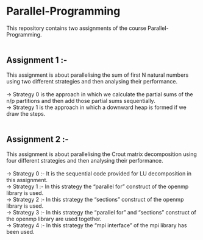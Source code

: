 # Parallel-Programming
This repository contains two assignments of the course Parallel-Programming.<br /><br />
## Assignment 1 :- 
This assignment is about parallelising the sum of first N natural numbers using two different strategies and then analysing their performance.<br /><br />
-> Strategy 0 is the approach in which we calculate the partial sums of the n/p  partitions and then add those partial sums sequentially.<br />
-> Strategy 1 is the approach in which a downward heap is formed if we draw the steps.<br /><br />
## Assignment 2 :- 
This assignment is about parallelising the Crout matrix decomposition using four different strategies and then analysing their performance.<br /><br />
-> Strategy 0 :-  It is the sequential code provided for LU decomposition in this assignment.<br />
-> Strategy 1 :- In this strategy the “parallel for” construct of the openmp library is used.<br />
-> Strategy 2 :- In this strategy the “sections” construct of the openmp library is used.<br />
-> Strategy 3 :- In this strategy the “parallel for” and “sections” construct of the openmp library are used together.<br />
-> Strategy 4 :- In this strategy the “mpi interface” of the mpi library has been used.<br />
